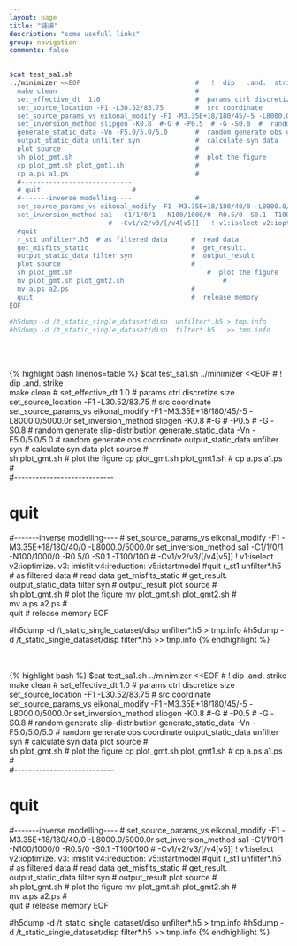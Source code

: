 ```yaml
---
layout: page
title: "链接"
description: "some usefull links"
group: navigation
comments: false
---
```


```bash
$cat test_sa1.sh
../minimizer <<EOF                             #   !  dip   .and.  strike  
  make clean                                   #
  set_effective_dt  1.0                        #  params ctrl discretize size
  set_source_location -F1 -L30.52/83.75        #  src coordinate
  set_source_params_vs eikonal_modify -F1 -M3.35E+18/180/45/-5 -L8000.0/5000.0r
  set_inversion_method slipgen -K0.8  #-G # -P0.5  # -G -S0.8  #  random generate slip-distribution 
  generate_static_data -Vn -F5.0/5.0/5.0       #  random generate obs coordinate
  output_static_data unfilter syn              #  calculate syn data
  plot source                                  #  
  sh plot_gmt.sh                               #  plot the figure
  cp plot_gmt.sh plot_gmt1.sh                  #
  cp a.ps a1.ps                                #   
  #---------------------------- 
  # quit 				       #
  #-------inverse modelling----                #
  set_source_params_vs eikonal_modify -F1 -M3.35E+18/180/40/0 -L8000.0/5000.0r
  set_inversion_method sa1  -C1/1/0/1  -N100/1000/0 -R0.5/0 -S0.1 -T100/100
                         #  -Cv1/v2/v3/[/v4[v5]]   ! v1:iselect v2:ioptimize. v3: imisfit v4:ireduction: v5:istartmodel
  #quit
  r_st1 unfilter*.h5  # as filtered data      #  read data
  get_misfits_static                          #  get_result.
  output_static_data filter syn               #  output_result
  plot source                                 #  
  sh plot_gmt.sh                                  #  plot the figure
  mv plot_gmt.sh plot_gmt2.sh                         #  
  mv a.ps a2.ps                               #  
  quit                                        #  release memory
EOF
  
#h5dump -d /t_static_single_dataset/disp  unfilter*.h5 > tmp.info
#h5dump -d /t_static_single_dataset/disp  filter*.h5   >> tmp.info

```
<br/><br/>

{% highlight bash linenos=table %}
$cat test_sa1.sh
../minimizer <<EOF                             #   !  dip   .and.  strike  
  make clean                                   #
  set_effective_dt  1.0                        #  params ctrl discretize size
  set_source_location -F1 -L30.52/83.75        #  src coordinate
  set_source_params_vs eikonal_modify -F1 -M3.35E+18/180/45/-5 -L8000.0/5000.0r
  set_inversion_method slipgen -K0.8  #-G # -P0.5  # -G -S0.8  #  random generate slip-distribution 
  generate_static_data -Vn -F5.0/5.0/5.0       #  random generate obs coordinate
  output_static_data unfilter syn              #  calculate syn data
  plot source                                  #  
  sh plot_gmt.sh                               #  plot the figure
  cp plot_gmt.sh plot_gmt1.sh                  #
  cp a.ps a1.ps                                #   
  #---------------------------- 
  # quit 				       #
  #-------inverse modelling----                #
  set_source_params_vs eikonal_modify -F1 -M3.35E+18/180/40/0 -L8000.0/5000.0r
  set_inversion_method sa1  -C1/1/0/1  -N100/1000/0 -R0.5/0 -S0.1 -T100/100
                         #  -Cv1/v2/v3/[/v4[v5]]   ! v1:iselect v2:ioptimize. v3: imisfit v4:ireduction: v5:istartmodel
  #quit
  r_st1 unfilter*.h5  # as filtered data      #  read data
  get_misfits_static                          #  get_result.
  output_static_data filter syn               #  output_result
  plot source                                 #  
  sh plot_gmt.sh                                  #  plot the figure
  mv plot_gmt.sh plot_gmt2.sh                         #  
  mv a.ps a2.ps                               #  
  quit                                        #  release memory
EOF
  
#h5dump -d /t_static_single_dataset/disp  unfilter*.h5 > tmp.info
#h5dump -d /t_static_single_dataset/disp  filter*.h5   >> tmp.info
{% endhighlight %}

<br/><br/>
{% highlight bash %}
$cat test_sa1.sh
../minimizer <<EOF                             #   !  dip   .and.  strike  
  make clean                                   #
  set_effective_dt  1.0                        #  params ctrl discretize size
  set_source_location -F1 -L30.52/83.75        #  src coordinate
  set_source_params_vs eikonal_modify -F1 -M3.35E+18/180/45/-5 -L8000.0/5000.0r
  set_inversion_method slipgen -K0.8  #-G # -P0.5  # -G -S0.8  #  random generate slip-distribution 
  generate_static_data -Vn -F5.0/5.0/5.0       #  random generate obs coordinate
  output_static_data unfilter syn              #  calculate syn data
  plot source                                  #  
  sh plot_gmt.sh                               #  plot the figure
  cp plot_gmt.sh plot_gmt1.sh                  #
  cp a.ps a1.ps                                #   
  #---------------------------- 
  # quit 				       #
  #-------inverse modelling----                #
  set_source_params_vs eikonal_modify -F1 -M3.35E+18/180/40/0 -L8000.0/5000.0r
  set_inversion_method sa1  -C1/1/0/1  -N100/1000/0 -R0.5/0 -S0.1 -T100/100
                         #  -Cv1/v2/v3/[/v4[v5]]   ! v1:iselect v2:ioptimize. v3: imisfit v4:ireduction: v5:istartmodel
  #quit
  r_st1 unfilter*.h5  # as filtered data      #  read data
  get_misfits_static                          #  get_result.
  output_static_data filter syn               #  output_result
  plot source                                 #  
  sh plot_gmt.sh                                  #  plot the figure
  mv plot_gmt.sh plot_gmt2.sh                         #  
  mv a.ps a2.ps                               #  
  quit                                        #  release memory
EOF
  
#h5dump -d /t_static_single_dataset/disp  unfilter*.h5 > tmp.info
#h5dump -d /t_static_single_dataset/disp  filter*.h5   >> tmp.info
{% endhighlight %}


